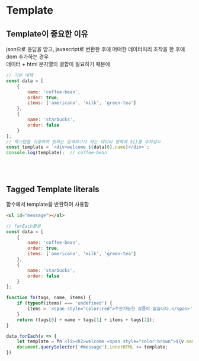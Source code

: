 # Template

## Template이 중요한 이유
json으로 응답을 받고, javascript로 변환한 후에 어떠한 데이터처리 조작을 한 후에 dom 추가하는 경우<br>
데이터 + html 문자열의 결합이 필요하기 때문에

```javascript
// 기본 예제
const data = [
    {
        name: 'coffee-bean',
        order: true,
        items: ['americano', 'milk', 'green-tea']
    },
    {
        name: 'starbucks',
        order: false
    }
];
// 백스텝을 이용하여 원하는 입력하고자 하는 데이터 영역에 ${}를 주차갛ㅁ
const template = `<div>welcome ${data[0].name}</div>`;
console.log(template);  // coffee-bean
```

<br><br>

## Tagged Template literals
함수에서 template을 반환하여 사용함
```html
<ul id="message"></ul>
```
```javascript
// forEach활용
const data = [
    {
        name: 'coffee-bean',
        order: true,
        items: ['americano', 'milk', 'green-tea']
    },
    {
        name: 'starbucks',
        order: false
    }
];

function fn(tags, name, items) {
    if (typeof(items) === 'undefined') {
        items = '<span style="color:red">주문가능한 상품이 없습니다.</span>';
    }
    return (tags[0] + name + tags[1] + items + tags[2]);
}

data.forEach(v => {
    let template = fn`<li><h2>welcome <span style="color:brown">${v.name}</span></h2><h3>주문 가능 항목</h3><p>${v.items}</p></li>`;
    document.querySelector('#message').innerHTML += template;
})
```